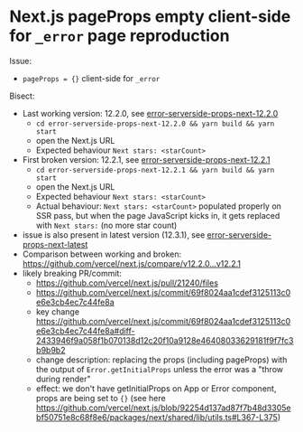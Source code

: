 # Next.js pageProps empty client-side for `_error` page reproduction

Issue: 
- `pageProps = {}` client-side for `_error`

Bisect:
- Last working version: 12.2.0, see [error-serverside-props-next-12.2.0](./error-serverside-props-next-12.2.0)
  - `cd error-serverside-props-next-12.2.0 && yarn build && yarn start`
  - open the Next.js URL
  - Expected behaviour `Next stars: <starCount>`
- First broken version: 12.2.1, see [error-serverside-props-next-12.2.1](./error-serverside-props-next-12.2.1)
  - `cd error-serverside-props-next-12.2.1 && yarn build && yarn start`
  - open the Next.js URL
  - Expected behaviour `Next stars: <starCount>`
  - Actual behaviour: `Next stars: <starCount>` populated properly on SSR pass, but when the page JavaScript kicks in, it gets replaced with `Next stars:` (no more star count)
- issue is also present in latest version (12.3.1), see [error-serverside-props-next-latest](./error-serverside-props-next-latest)
- Comparison between working and broken: https://github.com/vercel/next.js/compare/v12.2.0...v12.2.1
- likely breaking PR/commit:
  - https://github.com/vercel/next.js/pull/21240/files
  - https://github.com/vercel/next.js/commit/69f8024aa1cdef3125113c0e6e3cb4ec7c44fe8a
  - key change https://github.com/vercel/next.js/commit/69f8024aa1cdef3125113c0e6e3cb4ec7c44fe8a#diff-2433946f9a058f1b070138d12c20f10a9128e46408033629181f9f7fc3b9b9b2
  - change description: replacing the props (including pageProps) with the output of `Error.getInitialProps` unless the error was a "throw during render"
  - effect: we don't have getInitialProps on App or Error component, props are being set to `{}` (see here https://github.com/vercel/next.js/blob/92254d137ad87f7b48d3305ebf50751e8c68f8e6/packages/next/shared/lib/utils.ts#L367-L375)